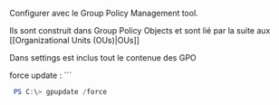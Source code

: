 Configurer avec le Group Policy Management tool.

Ils sont construit dans Group Policy Objects et sont lié par la suite aux [[Organizational Units (OUs)|OUs]]

Dans settings est inclus tout le contenue des GPO

force update :  ```
```powershell
 PS C:\> gpupdate /force
```
